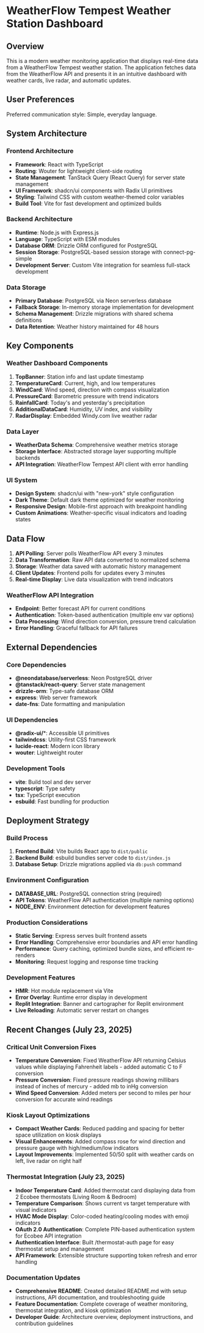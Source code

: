 # WeatherFlow Tempest Weather Station Dashboard

## Overview

This is a modern weather monitoring application that displays real-time data from a WeatherFlow Tempest weather station. The application fetches data from the WeatherFlow API and presents it in an intuitive dashboard with weather cards, live radar, and automatic updates.

## User Preferences

Preferred communication style: Simple, everyday language.

## System Architecture

### Frontend Architecture
- **Framework**: React with TypeScript
- **Routing**: Wouter for lightweight client-side routing
- **State Management**: TanStack Query (React Query) for server state management
- **UI Framework**: shadcn/ui components with Radix UI primitives
- **Styling**: Tailwind CSS with custom weather-themed color variables
- **Build Tool**: Vite for fast development and optimized builds

### Backend Architecture
- **Runtime**: Node.js with Express.js
- **Language**: TypeScript with ESM modules
- **Database ORM**: Drizzle ORM configured for PostgreSQL
- **Session Storage**: PostgreSQL-based session storage with connect-pg-simple
- **Development Server**: Custom Vite integration for seamless full-stack development

### Data Storage
- **Primary Database**: PostgreSQL via Neon serverless database
- **Fallback Storage**: In-memory storage implementation for development
- **Schema Management**: Drizzle migrations with shared schema definitions
- **Data Retention**: Weather history maintained for 48 hours

## Key Components

### Weather Dashboard Components
1. **TopBanner**: Station info and last update timestamp
2. **TemperatureCard**: Current, high, and low temperatures
3. **WindCard**: Wind speed, direction with compass visualization
4. **PressureCard**: Barometric pressure with trend indicators
5. **RainfallCard**: Today's and yesterday's precipitation
6. **AdditionalDataCard**: Humidity, UV index, and visibility
7. **RadarDisplay**: Embedded Windy.com live weather radar

### Data Layer
- **WeatherData Schema**: Comprehensive weather metrics storage
- **Storage Interface**: Abstracted storage layer supporting multiple backends
- **API Integration**: WeatherFlow Tempest API client with error handling

### UI System
- **Design System**: shadcn/ui with "new-york" style configuration
- **Dark Theme**: Default dark theme optimized for weather monitoring
- **Responsive Design**: Mobile-first approach with breakpoint handling
- **Custom Animations**: Weather-specific visual indicators and loading states

## Data Flow

1. **API Polling**: Server polls WeatherFlow API every 3 minutes
2. **Data Transformation**: Raw API data converted to normalized schema
3. **Storage**: Weather data saved with automatic history management
4. **Client Updates**: Frontend polls for updates every 3 minutes
5. **Real-time Display**: Live data visualization with trend indicators

### WeatherFlow API Integration
- **Endpoint**: Better forecast API for current conditions
- **Authentication**: Token-based authentication (multiple env var options)
- **Data Processing**: Wind direction conversion, pressure trend calculation
- **Error Handling**: Graceful fallback for API failures

## External Dependencies

### Core Dependencies
- **@neondatabase/serverless**: Neon PostgreSQL driver
- **@tanstack/react-query**: Server state management
- **drizzle-orm**: Type-safe database ORM
- **express**: Web server framework
- **date-fns**: Date formatting and manipulation

### UI Dependencies
- **@radix-ui/***: Accessible UI primitives
- **tailwindcss**: Utility-first CSS framework
- **lucide-react**: Modern icon library
- **wouter**: Lightweight router

### Development Tools
- **vite**: Build tool and dev server
- **typescript**: Type safety
- **tsx**: TypeScript execution
- **esbuild**: Fast bundling for production

## Deployment Strategy

### Build Process
1. **Frontend Build**: Vite builds React app to `dist/public`
2. **Backend Build**: esbuild bundles server code to `dist/index.js`
3. **Database Setup**: Drizzle migrations applied via `db:push` command

### Environment Configuration
- **DATABASE_URL**: PostgreSQL connection string (required)
- **API Tokens**: WeatherFlow API authentication (multiple naming options)
- **NODE_ENV**: Environment detection for development features

### Production Considerations
- **Static Serving**: Express serves built frontend assets
- **Error Handling**: Comprehensive error boundaries and API error handling
- **Performance**: Query caching, optimized bundle sizes, and efficient re-renders
- **Monitoring**: Request logging and response time tracking

### Development Features
- **HMR**: Hot module replacement via Vite
- **Error Overlay**: Runtime error display in development
- **Replit Integration**: Banner and cartographer for Replit environment
- **Live Reloading**: Automatic server restart on changes

## Recent Changes (July 23, 2025)

### Critical Unit Conversion Fixes
- **Temperature Conversion**: Fixed WeatherFlow API returning Celsius values while displaying Fahrenheit labels - added automatic C to F conversion
- **Pressure Conversion**: Fixed pressure readings showing millibars instead of inches of mercury - added mb to inHg conversion  
- **Wind Speed Conversion**: Added meters per second to miles per hour conversion for accurate wind readings

### Kiosk Layout Optimizations
- **Compact Weather Cards**: Reduced padding and spacing for better space utilization on kiosk displays
- **Visual Enhancements**: Added compass rose for wind direction and pressure gauge with high/medium/low indicators
- **Layout Improvements**: Implemented 50/50 split with weather cards on left, live radar on right half

### Thermostat Integration (July 23, 2025)
- **Indoor Temperature Card**: Added thermostat card displaying data from 2 Ecobee thermostats (Living Room & Bedroom)
- **Temperature Comparison**: Shows current vs target temperature with visual indicators
- **HVAC Mode Display**: Color-coded heating/cooling modes with emoji indicators
- **OAuth 2.0 Authentication**: Complete PIN-based authentication system for Ecobee API integration
- **Authentication Interface**: Built /thermostat-auth page for easy thermostat setup and management
- **API Framework**: Extensible structure supporting token refresh and error handling

### Documentation Updates
- **Comprehensive README**: Created detailed README.md with setup instructions, API documentation, and troubleshooting guide
- **Feature Documentation**: Complete coverage of weather monitoring, thermostat integration, and kiosk optimization
- **Developer Guide**: Architecture overview, deployment instructions, and contribution guidelines